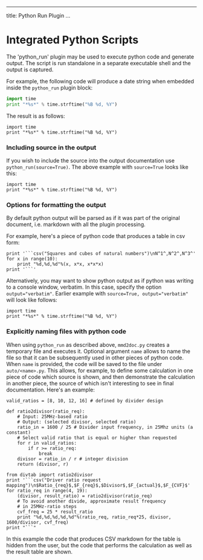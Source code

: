 
---
title: Python Run Plugin
...

# Integrated Python Scripts

The 'python_run' plugin may be used to execute python code and generate output.  The script is run
standalone in a separate executable shell and the output is captured.

For example, the following code will produce a date string when embedded inside the `python_run`
plugin block:

```python
import time
print "*%s*" % time.strftime("%B %d, %Y")
```

The result is as follows:

```python_run
import time
print "*%s*" % time.strftime("%B %d, %Y")
```

### Including source in the output

If you wish to include the source into the output documentation use `python_run(source=True)`. The
above example with `source=True` looks like this:

```python_run(source=True)
import time
print "*%s*" % time.strftime("%B %d, %Y")
```

### Options for formatting the output

By default python output will be parsed as if it was part of the original document, i.e. markdown
with all the plugin processing.

For example, here's a piece of python code that produces a table in csv form:

```python_run()
print '```csv("Squares and cubes of natural numbers")\nN^1^,N^2^,N^3^'
for x in range(10):
    print "%d,%d,%d"%(x, x*x, x*x*x)
print '```'
```

Alternatively, you may want to show python output as if python was writing to a console window,
verbatim. In this case, specify the option `output="verbatim"`. Earlier example with `source=True,
output="verbatim"` will look like follows:

```python_run(source=True, output="verbatim")
import time
print "*%s*" % time.strftime("%B %d, %Y")
```

### Explicitly naming files with python code

When using `python_run` as described above, `mmd2doc.py` creates a temporary file and executes it.
Optional argument `name` allows to name the file so that it can be subsequently used in other pieces
of python code. When `name` is provided, the code will be saved to the file under `auto/<name>.py`.
This allows, for example, to define some calculation in one piece of code which source is shown, and
then demonstrate the calculation in another piece, the source of which isn't interesting to see in
final documentation. Here's an example:


```python_run(source=True, name="divtab")
valid_ratios = [8, 10, 12, 16] # defined by divider design

def ratio2divisor(ratio_req):
    # Input: 25MHz-based ratio
    # Output: (selected divisor, selected ratio)
    ratio_in = 1600 / 25 # Divider input frequency, in 25Mhz units (a constant)
    # Select valid ratio that is equal or higher than requested
    for r in valid_ratios:
        if r >= ratio_req:
            break
    divisor = ratio_in / r # integer division
    return (divisor, r)
```

```python_run(name="div_demo")
from divtab import ratio2divisor
print '```csv("Driver ratio request mapping")\n$Ratio_{req}$,$F_{req}$,$Divisor$,$F_{actual}$,$F_{CVF}$'
for ratio_req in range(4, 19):
    (divisor, result_ratio) = ratio2divisor(ratio_req)
    # To avoid another divide, approximate result frequency
    # in 25MHz-ratio steps
    cvf_freq = 25 * result_ratio
    print "%d,%d,%d,%d,%d"%(ratio_req, ratio_req*25, divisor, 1600/divisor, cvf_freq)
print "```"
```

In this example the code that produces CSV markdown for the table is hidden from the user, but the
code that performs the calculation as well as the result table are shown.


